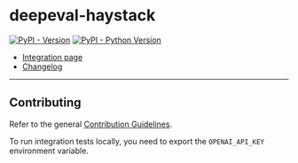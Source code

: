 # deepeval-haystack

[![PyPI - Version](https://img.shields.io/pypi/v/deepeval-haystack.svg)](https://pypi.org/project/deepeval-haystack)
[![PyPI - Python Version](https://img.shields.io/pypi/pyversions/deepeval-haystack.svg)](https://pypi.org/project/deepeval-haystack)

- [Integration page](https://haystack.deepset.ai/integrations/deepeval)
- [Changelog](https://github.com/deepset-ai/haystack-core-integrations/blob/main/integrations/deepeval/CHANGELOG.md)
---

## Contributing

Refer to the general [Contribution Guidelines](https://github.com/deepset-ai/haystack-core-integrations/blob/main/CONTRIBUTING.md).

To run integration tests locally, you need to export the `OPENAI_API_KEY` environment variable.